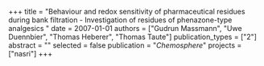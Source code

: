 +++
title = "Behaviour and redox sensitivity of pharmaceutical residues during bank filtration - Investigation of residues of phenazone-type analgesics "
date = 2007-01-01
authors = ["Gudrun Massmann", "Uwe Duennbier", "Thomas Heberer", "Thomas Taute"]
publication_types = ["2"]
abstract = ""
selected = false
publication = "*Chemosphere*"
projects = ["nasri"]
+++

